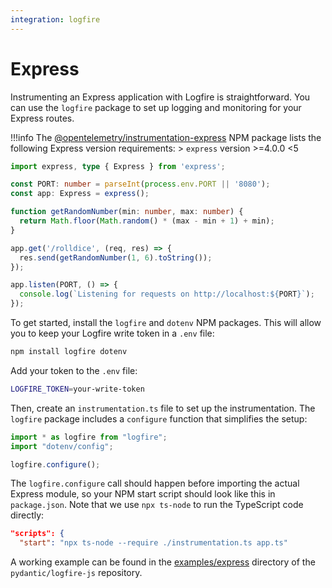 ```yaml
---
integration: logfire
---
```


# Express

Instrumenting an Express application with Logfire is straightforward. You can use the `logfire` package to set up logging and monitoring for your Express routes.

!!!info
    The [@opentelemetry/instrumentation-express](https://www.npmjs.com/package/@opentelemetry/instrumentation-express) NPM package lists the following Express version requirements:
    > `express` version >=4.0.0 <5

```ts title="app.ts"
import express, type { Express } from 'express';

const PORT: number = parseInt(process.env.PORT || '8080');
const app: Express = express();

function getRandomNumber(min: number, max: number) {
  return Math.floor(Math.random() * (max - min + 1) + min);
}

app.get('/rolldice', (req, res) => {
  res.send(getRandomNumber(1, 6).toString());
});

app.listen(PORT, () => {
  console.log(`Listening for requests on http://localhost:${PORT}`);
});
```

To get started, install the `logfire` and `dotenv` NPM packages. This will allow you to keep your Logfire write token in a `.env` file:

```sh
npm install logfire dotenv
```

Add your token to the `.env` file:

```sh title=".env"
LOGFIRE_TOKEN=your-write-token
```

Then, create an `instrumentation.ts` file to set up the instrumentation. The
`logfire` package includes a `configure` function that simplifies the setup:

```ts title="instrumentation.ts"
import * as logfire from "logfire";
import "dotenv/config";

logfire.configure();
```

The `logfire.configure` call should happen before importing the actual Express module, so your NPM start script should look like this in `package.json`. Note that we use `npx ts-node` to run the TypeScript code directly:

```json title="package.json"
"scripts": {
  "start": "npx ts-node --require ./instrumentation.ts app.ts"
```

A working example can be found in the [examples/express](https://github.com/pydantic/logfire-js/tree/main/examples/express) directory of the `pydantic/logfire-js` repository.
